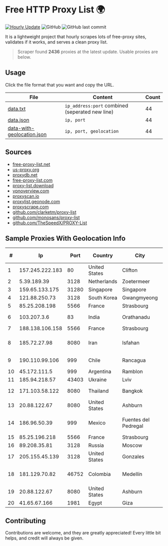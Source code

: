 
# Free HTTP Proxy List 🌍

[![Hourly Update](https://github.com/mertguvencli/http-proxy-list/actions/workflows/main.yml/badge.svg?branch=main)](https://github.com/mertguvencli/http-proxy-list/actions/workflows/main.yml)
![GitHub](https://img.shields.io/github/license/mertguvencli/http-proxy-list)
![GitHub last commit](https://img.shields.io/github/last-commit/mertguvencli/http-proxy-list)

It is a lightweight project that hourly scrapes lots of free-proxy sites, validates if it works, and serves a clean proxy list.


> Scraper found **2436** proxies at the latest update. Usable proxies are below.

## Usage

Click the file format that you want and copy the URL.


|File|Content|Count|
|----|-------|-----|
|[data.txt](https://raw.githubusercontent.com/mertguvencli/http-proxy-list/main/proxy-list/data.txt)|`ip_address:port` combined (seperated new line)|44|
|[data.json](https://raw.githubusercontent.com/mertguvencli/http-proxy-list/main/proxy-list/data.json)|`ip, port`|44|
|[data-with-geolocation.json](https://raw.githubusercontent.com/mertguvencli/http-proxy-list/main/proxy-list/data-with-geolocation.json)|`ip, port, geolocation`|44|

## Sources

* [free-proxy-list.net](https://free-proxy-list.net)
* [us-proxy.org](https://www.us-proxy.org)
* [proxydb.net](http://proxydb.net)
* [free-proxy-list.com](https://free-proxy-list.com/?page=&port=&type%5B%5D=http&type%5B%5D=https&up_time=0&search=Search)
* [proxy-list.download](https://www.proxy-list.download/HTTP)
* [vpnoverview.com](https://vpnoverview.com/privacy/anonymous-browsing/free-proxy-servers)
* [proxyscan.io](https://www.proxyscan.io)
* [proxylist.geonode.com](https://proxylist.geonode.com/api/proxy-list?limit=300&page=1&sort_by=lastChecked&sort_type=desc&protocols=http,https)
* [proxyscrape.com](https://api.proxyscrape.com/v2/?request=displayproxies&protocol=http&timeout=10000&country=all&ssl=all&anonymity=all)
* [github.com/clarketm/proxy-list](https://raw.githubusercontent.com/clarketm/proxy-list/master/proxy-list-raw.txt)
* [github.com/monosans/proxy-list](https://raw.githubusercontent.com/monosans/proxy-list/main/proxies/http.txt)
* [github.com/TheSpeedX/PROXY-List](https://raw.githubusercontent.com/TheSpeedX/PROXY-List/master/http.txt)


## Sample Proxies With Geolocation Info

|#|Ip|Port|Country|City|Internet Service Provider|
|-|--|----|-------|----|-------------------------|
|1|157.245.222.183|80|United States|Clifton|DigitalOcean, LLC|
|2|5.39.189.39|3128|Netherlands|Zoetermeer|ColoCenter b.v.|
|3|159.65.133.175|31280|Singapore|Singapore|DigitalOcean, LLC|
|4|121.88.250.73|3128|South Korea|Gwangmyeong|DLIVE|
|5|85.25.208.198|5566|France|Strasbourg|Host Europe GmbH|
|6|103.207.3.6|83|India|Orathanadu|Sri Vari Network Private Limited|
|7|188.138.106.158|5566|France|Strasbourg|Host Europe GmbH|
|8|185.72.27.98|8080|Iran|Isfahan|Pishgaman Toseeh Ertebatat Company (Private Joint Stock)|
|9|190.110.99.106|999|Chile|Rancagua|Silica Networks Argentina S.A.|
|10|45.172.111.5|999|Argentina|Ramblon|GPS SANJUAN SRL.|
|11|185.94.218.57|43403|Ukraine|Lviv|LITECH-ISP|
|12|171.103.58.122|8080|Thailand|Bangkok|True Internet Co., Ltd.|
|13|20.88.122.67|8080|United States|Ashburn|Microsoft Corporation|
|14|186.96.50.39|999|Mexico|Fuentes del Pedregal|Total Play Telecomunicaciones SA De CV|
|15|85.25.196.218|5566|France|Strasbourg|Host Europe GmbH|
|16|89.208.35.81|3128|Russia|Moscow|DINET-HOSTING|
|17|205.155.45.139|3128|United States|Gonzales|California State University Network|
|18|181.129.70.82|46752|Colombia|Medellín|EPM Telecomunicaciones S.A. E.S.P.|
|19|20.88.122.67|8080|United States|Ashburn|Microsoft Corporation|
|20|41.65.67.166|1981|Egypt|Giza|Enterprise|



## Contributing

Contributions are welcome, and they are greatly appreciated! Every
little bit helps, and credit will always be given.

